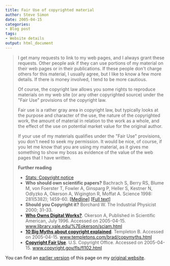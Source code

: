 ```yaml
---
title: Fair Use of copyrighted material
author: Steve Simon
date: 2005-04-15
categories:
- Blog post
tags:
- Website details
output: html_document
---
```

> I get many requests to link to my web pages, and I always grant these
> requests. Other people ask if they can use portions of my material on
> their web pages or in their publications. If these people don\'t
> charge others for this material, I usually agree, but I like to know a
> few more details. If there is money involved, I tend to be more
> cautious.
>
> Of course, the copyright law allows you some rights to reproduce
> materials on my web site (or any other copyrighted source) under the
> \"Fair Use\" provisions of the copyright law.
>
> Fair use is a rather gray area in copyright law, but typically looks
> at the purpose and character of the use, the nature of the copyrighted
> work, the amount of material in relation to the work as a whole, and
> the effect of the use on potential market value for the original
> author.
>
> If your use of my materials qualifies under the \"Fair Use\"
> provisions, you don\'t need to seek my permission. It would be nice,
> of course, if you let me know that you are using my material, as it
> gives me something to show my boss as evidence of the value of the web
> pages that I have written.
>
> **Further reading**
>
> -   [Stats: Copyright notice](../00/copyright.html)
> -   **Who should own scientific papers?** Bachrach S, Berry RS, Blume
>     M, von Foerster T, Fowler A, Ginsparg P, Heller S, Kestner N,
>     Odlyzko A, Okerson A, Wigington R, Moffat A. Science 1998:
>     281(5382); 1459-60.
>     [\[Medline\]](http://www.ncbi.nlm.nih.gov/entrez/query.fcgi?cmd=Retrieve&db=PubMed&list_uids=9750115&dopt=Abstract)
>     [\[Full text\]](http://www.Library.yale.edu/~llicense/POLICYF.HTM)
> -   **Should you Copyright it?** Borchard W. The Industrial Physicist
>     2000; 31-33.
> -   **[Who Owns Digital
>     Works?](http://www.library.yale.edu/~okerson/sciam.html%20)**.
>     Okerson A, Published in Scientific American, July 1996. Accessed
>     on 2005-04-15. www.library.yale.edu/%7Eokerson/sciam.html
> -   **[10 Big Myths about copyright
>     explained](http://www.templetons.com/brad/copymyths.html%20)**.
>     Templeton B. Accessed on 2005-04-15.
>     www.templetons.com/brad/copymyths.html
> -   **[Copyright Fair
>     Use](http://www.copyright.gov/fls/fl102.html%20)**. U.S. Copyright
>     Office. Accessed on 2005-04-15. www.copyright.gov/fls/fl102.html

You can find an [earlier version](http://www.pmean.com/05/FairUse.html) of this page on my [original website](http://www.pmean.com/original_site.html).
